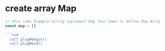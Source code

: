 # create array Map 
```js
// this code Example string implement Map Your Game Js define Map Array Number rappresent Tile
const map = []

```vim 
  call plug#begin()
  call plug#end()